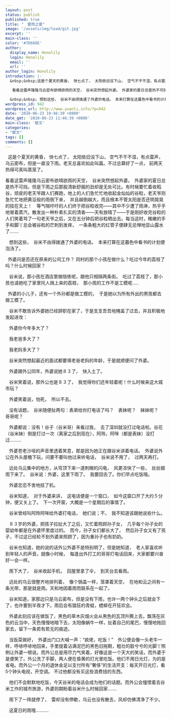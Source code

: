 ```yaml
---
layout: post
status: publish
published: true
title: "　雷雨之夏"
image: '/assets/img/load/git.jpg'
excerpt: ''
main-class: ''
color: '#7D669E'
author:
  display_name: Honolily
  login: Honolily
  email: ''
  url: ''
author_login: Honolily
introduction: |-
  &nbsp;&nbsp;这是个夏天的黄昏， 快七点了， 太阳依旧没下山， 空气不干不湿，有点雷声，乌云密布，但是一直没下雨。老天总喜欢如此叫嚣。不过总算好了一点， 前两天热得可真叫蒸笼了。

   看着这雷声隆隆乌云密布欲晴欲雨的天空，　谷米突然想起外婆。　外婆家的夏日总是热不可挡，但是下雨之后那股清新舒服的劲却是无处可比。有时候要忙着收稻谷，顽皮的老天爷跟人们赛跑，地上的人们急忙忙地收起金灿灿的谷粒，老天爷则急忙忙地把黄豆般的雨倒下来，　并且越倒越大，而且根本不管太阳是否还明晃晃的挂在天上！　等气喘吁吁的人们终于把谷粒收完&mdash;&mdash;其中不少遭了雨淋，热乎乎地冒着蒸汽，散发出一种朴素扎实的清香&mdash;&mdash;天有放晴了&mdash;&mdash;于是刚好收完谷粒的人们笑着骂了一句老天爷之后，又在五分钟后把谷粒晒出去。每当这时，稚嫩的手手和脚丫总会被谷粒的芒刺到发痒，　一条条粗大的红管子便肆无忌惮地显山露水了.......

  &nbsp;&nbsp; 想到这些，　谷米不由得拨通了外婆的电话。　本来打算在这暮色中看书的计划便泡汤了。
wordpress_id: 942
wordpress_url: http://www.yuanli.info/?p=942
date: '2010-06-23 19:46:39 +0800'
date_gmt: '2010-06-23 11:46:39 +0800'
main-class: '散文'
categories:
- "散文"
tags: []
comments: []
---
```

&nbsp;&nbsp;这是个夏天的黄昏， 快七点了， 太阳依旧没下山， 空气不干不湿，有点雷声，乌云密布，但是一直没下雨。老天总喜欢如此叫嚣。不过总算好了一点， 前两天热得可真叫蒸笼了。

 看着这雷声隆隆乌云密布欲晴欲雨的天空，　谷米突然想起外婆。　外婆家的夏日总是热不可挡，但是下雨之后那股清新舒服的劲却是无处可比。有时候要忙着收稻谷，顽皮的老天爷跟人们赛跑，地上的人们急忙忙地收起金灿灿的谷粒，老天爷则急忙忙地把黄豆般的雨倒下来，　并且越倒越大，而且根本不管太阳是否还明晃晃的挂在天上！　等气喘吁吁的人们终于把谷粒收完&mdash;&mdash;其中不少遭了雨淋，热乎乎地冒着蒸汽，散发出一种朴素扎实的清香&mdash;&mdash;天有放晴了&mdash;&mdash;于是刚好收完谷粒的人们笑着骂了一句老天爷之后，又在五分钟后把谷粒晒出去。每当这时，稚嫩的手手和脚丫总会被谷粒的芒刺到发痒，　一条条粗大的红管子便肆无忌惮地显山露水了.......

&nbsp;&nbsp; 想到这些，　谷米不由得拨通了外婆的电话。　本来打算在这暮色中看书的计划便泡汤了。

&nbsp;&nbsp;外婆问是否还在原来的公司工作？ 同村的那个小孩在做什么？吃过今年的荔枝了吗？什么时候回家？

&nbsp;&nbsp; 谷米说，那小孩在酒店里做陪练呢，跟他只相隔两条街。　吃过了荔枝了，那小孩也请她吃了家里托人捎上来的荔枝，　那小孩的工作不是工模呢.....

&nbsp;&nbsp;外婆的小儿子，还有一个外孙都是做工模的，　于是她以为所有外出的男孩都去做工模了。

&nbsp;&nbsp; 谷米不敢告诉外婆她已经辞职在家了，于是支支吾吾地掩盖了过去，并且积极地发起进攻：

&nbsp;&nbsp; 外婆你今年多大了？　

&nbsp;&nbsp; 我老爸多大了？

&nbsp;&nbsp; 我老妈多大了？　

&nbsp;&nbsp; 谷米突然想起最近的面试都要填老爸老妈的年龄，于是就顺便问了外婆。　

&nbsp;&nbsp; 外婆跟外公同年，外婆说她８３了，　快入土了。

&nbsp;&nbsp; 谷米笑着说，那外公也是８３了，　我觉得你们还年轻着呢！什么时候来这大城市玩？

&nbsp;&nbsp; 外婆笑着说，怕死，　所以不去。　　

&nbsp;&nbsp; 没有话题，　谷米随便扯两句：表弟给你打电话了吗？　表妹呢？　妹妹呢？　哥哥呢？　

&nbsp;&nbsp; 外婆都说：没有！谷子（谷米哥）来看过我，　去了深圳就没打过电话啦。谷花（谷米妹）倒是打过一次（离家之后到现在），阿玲，阿咪（都是表妹）没打过.........

&nbsp;&nbsp; 外婆苍老沙哑的声音里透着笑意，那是因为她正在跟谷米讲着电话。　外婆说外公在外头屋檐下玩，问要不要叫他过来听电话，　谷米说不用了，　过两天再打。　　

&nbsp;&nbsp; 远处乌云集中的地方，从穹顶下来一道刺眼的闪电，　风更凉快了一些，　丝丝细雨下来了。　谷米说：外婆，这里下雨了。　我要回去了。你们早点吃饭哦。　　

&nbsp;&nbsp; 外婆恋恋不舍地挂了机。　

&nbsp;&nbsp; 谷米知道，　对于外婆来讲，　这电话便是一个窗口，　如今这窗口开了大约５分钟，便又关上了。　下一次开窗，大概是一个星期后的事情了。　　

&nbsp;&nbsp; 谷米曾经叫阿玲阿咪给外婆打电话，　她们说；不，　我不知道该跟她说些什么。　　

&nbsp;&nbsp; ８３岁的外婆，把孩子拉扯大了之后，又忙着照顾孙子女，　几乎每个孙子女的婴幼年都是在外婆怀里度过的。　而今，孙子女们都长大了，　然后孙子女又有了孩子，不过这已经轮不到外婆来照顾了，因为重孙子也有奶奶。

&nbsp;&nbsp; 谷米也知道，她的说的话外公外婆不是特别明了，但是她知道，　老人家喜欢听到年轻人的声音。就像小时候，　每逢出外打工的哥哥打电话回来，大家都要兴奋好一会一样。　

&nbsp;&nbsp; 雨下大了，　谷米收起手机，　回屋里拿了伞，　到天台去看雨。　

&nbsp;&nbsp; 远处的乌云很整齐地排列着，　像个锅盖一样，笼罩着天空，　在地和云之间有一条光带，那是就是雨。天和地因着雨而联系在一起了。

&nbsp;&nbsp; 谷米知道，家那边只是乌云密布，但是没有下雨，也许一两个钟头之后就会下了，也许要到半夜才下。雨后会有猖狂的青蛙，蟋蟀在开狂欢会。　　

&nbsp;&nbsp; 外婆此刻应该在做饭了，黑色的草木灰烟火会从黑色的瓦顶升腾上去，飘荡在灰色的云当中，天色慢慢地暗下去，太阳像蜗牛一样，扯着自己的尾巴，慢慢地拖回家去，留下一条若有若无的痕迹。

&nbsp;&nbsp; 当饭菜做好，　外婆出门口大喊一声：&ldquo;疯佬，吃饭！&rdquo;　外公便会像一头老牛一样，呼哧呼哧地回来，手里提着沾满泥巴的黑色旧拖鞋，粗壮的脏兮兮的光脚丫照例让外婆一顿说。而外公总是用尽力气笑着，好像这是一个天大的笑话，而外婆于是便笑了。外公洗了手脚，两人便在昏黄的灯光里吃饭。他们不用日光灯，为的是省电。而外公一个月的退休金足以支付所有&ldquo;奢侈&rdquo;的生活开支：每天开日光灯，看5个钟头电视，开空调。 不过他都没有买这些浪费钱的东西。

&nbsp;&nbsp; 他们不会默默地吃饭，今天谷米的电话会成为他们的话题。而外公会憧憬着去谷米工作的城市旅游，外婆则期盼着谷米什么时候回家.......

&nbsp;&nbsp; 雨下了一阵就停了，　雷却没有停歇，乌云也没有散去，风却仿佛清净了不少。

&nbsp;&nbsp; 这夏日的雨哦..........　

